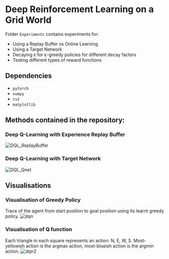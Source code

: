 # Deep Reinforcement Learning on a Grid World

Folder ```Experiments``` contains experiments for:
* Using a Replay Buffer vs Online Learning
* Using a Target Network
* Decaying ε for ε-greedy policies for different decay factors
* Testing different types of reward functions

## Dependencies

* ```pytorch```
* ```numpy```
* ```cv2```
* ```matplotlib```

## Methods contained in the repository:
### Deep Q-Learning with Experience Replay Buffer
![DQL_ReplayBuffer](https://user-images.githubusercontent.com/71031687/111794794-427c9200-88cf-11eb-81b7-f8f622d51612.JPG)
### Deep Q-Learning with Target Network
![DQL_Qnet](https://user-images.githubusercontent.com/71031687/111794800-44465580-88cf-11eb-99b3-8796cd1bdd2a.JPG)

## Visualisations

### Visualisation of Greedy Policy
Trace of the agent from start position to goal position using its learnt greedy policy.
![dqn](https://user-images.githubusercontent.com/71031687/111641872-3d074500-8806-11eb-87f1-fbabe1900723.JPG)
### Visualisation of Q function
Each triangle in each square represents an action: N, E, W, S. Most-yellowish action is the argmax action, most-blueish action is the argmin action.
![dqn2](https://user-images.githubusercontent.com/71031687/111641878-3e387200-8806-11eb-94e9-bfba62c35aec.JPG)
